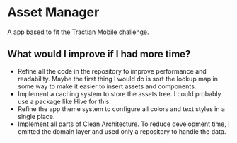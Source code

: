 # Asset Manager

A app based to fit the Tractian Mobile challenge.

## What would I improve if I had more time?
- Refine all the code in the repository to improve performance and readability. Maybe the first 
thing I would do is sort the lookup map in some way to make it easier to insert assets and components.
- Implement a caching system to store the assets tree. I could probably use a package like Hive for this.
- Refine the app theme system to configure all colors and text styles in a single place.
- Implement all parts of Clean Architecture. To reduce development time, I omitted the domain layer 
and used only a repository to handle the data.
